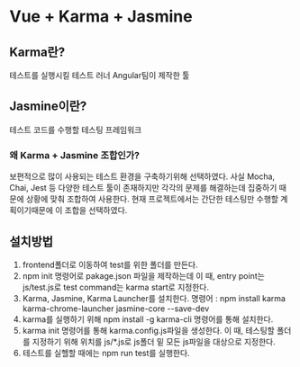 # Vue + Karma + Jasmine

## Karma란?

테스트를 실행시킬 테스트 러너
Angular팀이 제작한 툴

## Jasmine이란?

테스트 코드를 수행할 테스팅 프레임워크

### 왜 Karma + Jasmine 조합인가?

보편적으로 많이 사용되는 테스트 환경을 구축하기위해 선택하였다. 사실 Mocha, Chai, Jest 등 다양한 테스트 툴이 존재하지만 각각의 문제를 해결하는데 집중하기 때문에 상황에 맞춰 조합하여 사용한다. 현재 프로젝트에서는 간단한 테스팅만 수행할 계획이기때문에 이 조합을 선택하였다.

## 설치방법

1. frontend폴더로 이동하여 test를 위한 폴더를 만든다.
2. npm init 명령어로 pakage.json 파일을 제작하는데 이 때, entry point는 js/test.js로 test command는 karma start로 지정한다.
3. Karma, Jasmine, Karma Launcher를 설치한다. 명령어 : npm install karma karma-chrome-launcher jasmine-core --save-dev
4. karma를 실행하기 위해 npm install -g karma-cli 명령어를 통해 설치한다.
5. karma init 명령어를 통해 karma.config.js파일을 생성한다. 이 때, 테스팅할 폴더를 지정하기 위해 위치를 js/\*.js로 js폴더 밑 모든 js파일을 대상으로 지정한다.
6. 테스트를 실핼할 때에는 npm run test를 실행한다.
